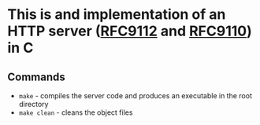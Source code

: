 # This is and implementation of an HTTP server ([RFC9112](https://datatracker.ietf.org/doc/html/rfc9112) and [RFC9110](https://datatracker.ietf.org/doc/html/rfc9110)) in C

## Commands

- `make` - compiles the server code and produces an executable in the root directory
- `make clean` - cleans the object files
